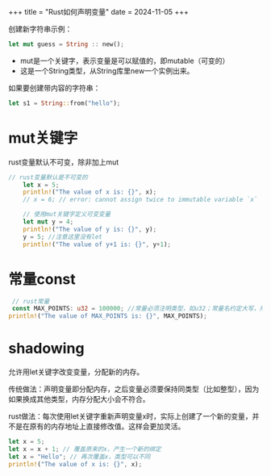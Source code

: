 +++
title = "Rust如何声明变量"
date = 2024-11-05
+++

创建新字符串示例：

```rust
let mut guess = String :: new();
```

* mut是一个关键字，表示变量是可以赋值的，即mutable（可变的）
* 这是一个String类型，从String库里new一个实例出来。

如果要创建带内容的字符串：

```rust
let s1 = String::from("hello");
```

# mut关键字

rust变量默认不可变，除非加上mut

```rust
// rust变量默认是不可变的
    let x = 5;
    println!("The value of x is: {}", x);
    // x = 6; // error: cannot assign twice to immutable variable `x`

    // 使用mut关键字定义可变变量
    let mut y = 4;
    println!("The value of y is: {}", y);
    y = 5; //注意这里没有let
    println!("The value of y+1 is: {}", y+1);
```

# 常量const

```rust
 // rust常量
 const MAX_POINTS: u32 = 100000; //常量必须注明类型，如u32；常量名约定大写，用下划线分隔单词；不能使用mut关键字
println!("The value of MAX_POINTS is: {}", MAX_POINTS);
```

# shadowing 

允许用let关键字改变变量，分配新的内存。

传统做法：声明变量即分配内存，之后变量必须要保持同类型（比如整型），因为如果换成其他类型，内存分配大小会不符合。

rust做法：每次使用let关键字重新声明变量x时，实际上创建了一个新的变量，并不是在原有的内存地址上直接修改值。这样会更加灵活。

```rust
let x = 5;
let x = x + 1; // 覆盖原来的x，产生一个新的绑定
let x = "Hello"; // 再次覆盖x，类型可以不同
println!("The value of x is: {}", x);
```
